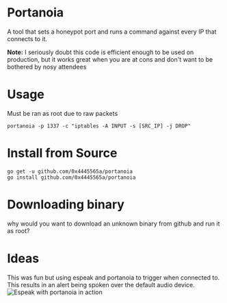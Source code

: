 # Portanoia
A tool that sets a honeypot port and runs a command against every IP that connects to it.

**Note:** I seriously doubt this code is efficient enough to be used on production, but it works great when you are at cons and don't want to be bothered by nosy attendees

# Usage
Must be ran as root due to raw packets
```
portanoia -p 1337 -c "iptables -A INPUT -s [SRC_IP] -j DROP"
```

# Install from Source
```
go get -u github.com/0x4445565a/portanoia
go install github.com/0x4445565a/portanoia
```

# Downloading binary
why would you want to download an unknown binary from github and run it as root?

# Ideas
This was fun but using espeak and portanoia to trigger when connected to.  This results in an alert being spoken over the default audio device.
![Espeak with portanoia in action](https://raw.githubusercontent.com/0x4445565A/portanoia/master/portanoia.png)
